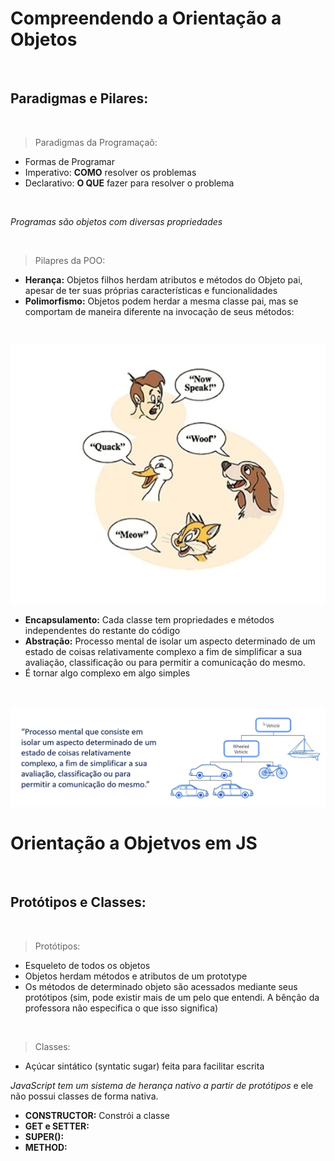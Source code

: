 # Compreendendo a Orientação a Objetos
<br>

## Paradigmas e Pilares:
<br>

> Paradigmas da Programaçaõ:
- Formas de Programar
- Imperativo: **COMO** resolver os problemas
- Declarativo: **O QUE** fazer para resolver o problema

<br>

*Programas são objetos com diversas propriedades*

<br>

> Pilapres da POO:
- **Herança:** Objetos filhos herdam atributos e métodos do Objeto pai, apesar de ter suas próprias características e funcionalidades
- **Polimorfismo:** Objetos podem herdar a mesma classe pai, mas se comportam de maneira diferente na invocação de seus métodos:

<br>

![](./imagens/imagem-02.png)
<br>
- **Encapsulamento:** Cada classe tem propriedades e métodos independentes do restante do código
- **Abstração:** Processo mental de isolar um aspecto determinado de um estado de coisas relativamente complexo a fim de simplificar a sua avaliação, classificação ou para permitir a comunicação do mesmo.
- É tornar algo complexo em algo simples

<br>

![](./imagens/imagem-01.png)


# Orientação a Objetvos em JS
<br>

## Protótipos e Classes:
<br>

> Protótipos:
- Esqueleto de todos os objetos
- Objetos herdam métodos e atributos de um prototype
- Os métodos de determinado objeto são acessados mediante seus protótipos (sim, pode existir mais de um pelo que entendi. A bênção da professora não especifica o que isso significa)

<br>

> Classes:
- Açúcar sintático (syntatic sugar) feita para facilitar escrita


*JavaScript tem um sistema de herança nativo a partir de protótipos* e ele não possui classes de forma nativa.

- **CONSTRUCTOR:** Constrói a classe
- **GET e SETTER:** 
- **SUPER():**
- **METHOD:**

